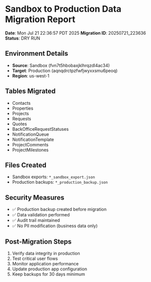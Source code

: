 # Sandbox to Production Data Migration Report

**Date**: Mon Jul 21 22:36:57 PDT 2025
**Migration ID**: 20250721_223636
**Status**: DRY RUN

## Environment Details
- **Source**: Sandbox (fvn7t5hbobaxjklhrqzdl4ac34)
- **Target**: Production (aqnqdrctpzfwfjwyxxsmu6peoq)
- **Region**: us-west-1

## Tables Migrated
- Contacts
- Properties
- Projects
- Requests
- Quotes
- BackOfficeRequestStatuses
- NotificationQueue
- NotificationTemplate
- ProjectComments
- ProjectMilestones

## Files Created
- Sandbox exports: `*_sandbox_export.json`
- Production backups: `*_production_backup.json`

## Security Measures
- ✅ Production backup created before migration
- ✅ Data validation performed
- ✅ Audit trail maintained
- ✅ No PII modification (business data only)

## Post-Migration Steps
1. Verify data integrity in production
2. Test critical user flows
3. Monitor application performance  
4. Update production app configuration
5. Keep backups for 30 days minimum

